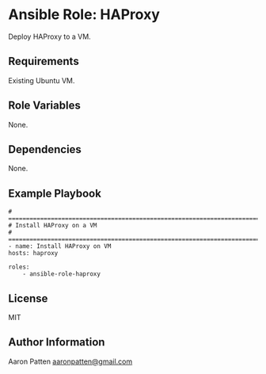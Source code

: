 Ansible Role: HAProxy
=========

Deploy HAProxy to a VM.

Requirements
------------

Existing Ubuntu VM.

Role Variables
--------------

None.

Dependencies
------------

None.

Example Playbook
----------------

    # ===========================================================================
    # Install HAProxy on a VM
    # ===========================================================================
    - name: Install HAProxy on VM
    hosts: haproxy

    roles:
        - ansible-role-haproxy

License
-------

MIT

Author Information
------------------

Aaron Patten
aaronpatten@gmail.com
